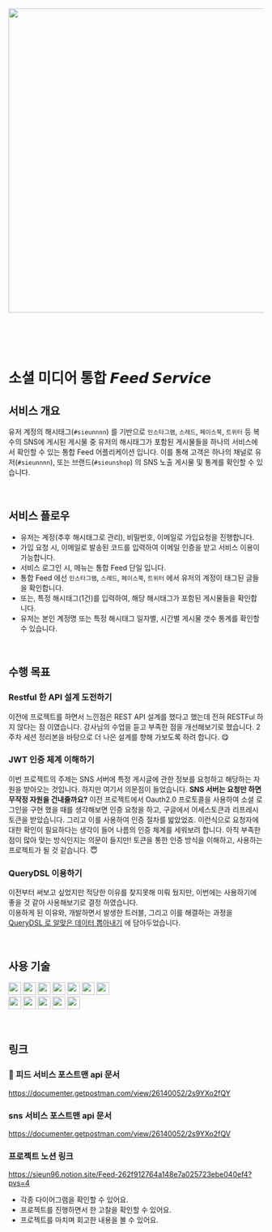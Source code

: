 <div align="center">
  <img src="https://github.com/wanted-backend-internship/feed-service/assets/119668620/39d1e679-0388-442d-994f-88d0c45c593f" width=600/>
</div>

<br>
<br>
<br>
<br>

# 소셜 미디어 통합 𝙁𝙚𝙚𝙙 𝙎𝙚𝙧𝙫𝙞𝙘𝙚
## 서비스 개요

유저 계정의 해시태그(`#sieunnnn`) 를 기반으로 `인스타그램`, `스레드`, `페이스북`, `트위터` 등 복수의 SNS에 게시된 게시물 중 유저의 해시태그가 포함된 게시물들을 하나의 서비스에서 확인할 수 있는 통합 Feed 어플리케이션 입니다. 이를 통해 고객은 하나의 채널로 유저(`#sieunnnn`), 또는 브랜드(`#sieunshop`) 의 SNS 노출 게시물 및 통계를 확인할 수 있습니다.

<br>

## 서비스 플로우
- 유저는 계정(추후 해시태그로 관리), 비밀번호, 이메일로 가입요청을 진행합니다.
- 가입 요청 시, 이메일로 발송된 코드를 입력하여 이메일 인증을 받고 서비스 이용이 가능합니다.
- 서비스 로그인 시, 메뉴는 통합 Feed 단일 입니다.
- 통합 Feed 에선 `인스타그램`, `스레드`, `페이스북`, `트위터` 에서 유저의 계정이 태그된 글들을 확인합니다.
- 또는, 특정 해시태그(1건)를 입력하여, 해당 해시태그가 포함된 게시물들을 확인합니다.
- 유저는 본인 계정명 또는 특정 해시태그 일자별, 시간별 게시물 갯수 통계를 확인할 수 있습니다.

<br>

## 수행 목표
### Restful 한 API 설계 도전하기
이전에 프로젝트를 하면서 느낀점은 REST API 설계를 했다고 했는데 전혀 RESTFul 하지 않다는 점 이였습니다. 강사님의 수업을 듣고 부족한 점을 개선해보기로 했습니다. 2 주차 세션 정리본을 바탕으로 더 나은 설계를 향해 가보도록 하려 합니다. 😋

### JWT 인증 체계 이해하기
이번 프로젝트의 주제는 SNS 서버에 특정 게시글에 관한 정보를 요청하고 해당하는 자원을 받아오는 것입니다. 하지만 여기서 의문점이 들었습니다. **SNS 서버는 요청만 하면 무작정 자원을 건내줄까요?** 
이전 프로젝트에서 Oauth2.0 프로토콜을 사용하여 소셜 로그인을 구현 했을 때를 생각해보면 인증 요청을 하고, 구글에서 어세스토큰과 리프레시토큰을 받았습니다. 그리고 이를 사용하여 인증 절차를 밟았었죠. 이런식으로 요청자에 대한 확인이 필요하다는 생각이 들어 나름의 인증 체계를 세워보려 합니다.
아직 부족한 점이 많아 맞는 방식인지는 의문이 들지만! 토큰을 통한 인증 방식을 이해하고, 사용하는 프로젝트가 될 것 같습니다. 😇

### QueryDSL 이용하기
이전부터 써보고 싶었지만 적당한 이유를 찾지못해 미뤄 뒀지만, 이번에는 사용하기에 좋을 것 같아 사용해보기로 결정 하였습니다. <br>
이용하게 된 이유와, 개발하면서 발생한 트러블, 그리고 이를 해결하는 과정을 [QueryDSL 로 알맞은 데이터 뽑아내기](https://www.notion.so/QueryDSL-50fe41426de945de89bf027f3d7a2f9b?pvs=21) 에 담아두었습니다.

<br>

## 사용 기술
<img src="https://img.shields.io/badge/Java-007396?style=flat&logo=java&logoColor=white" height="25px">  <img src="https://img.shields.io/badge/Mysql-4479A1?style=flat&logo=mysql&logoColor=white" height="25px"> <img src="https://img.shields.io/badge/queryDSL-0769AD?style=flat&logo=java&logoColor=white" height="25px">
    <img src="https://img.shields.io/badge/Gradle-02303A.svg?style=flat&logo=Gradle&logoColor=white" height="25px"> 
    <img src="https://img.shields.io/badge/Hibernate-59666C?style=flat&logo=Hibernate&logoColor=white" height="25px"> <img src="https://img.shields.io/badge/JWT Webtoken-black?style=flat&logo=JSON%20web%20tokens" height="25px"> <img src="https://img.shields.io/badge/IntelliJ IDEA-000000.svg?style=flat&logo=intellij-idea&logoColor=white" height="25px"> <br>
    <img src="https://img.shields.io/badge/Swagger-85EA2D?style=flat&logo=Swagger&logoColor=white" height="25px"> <img src="https://img.shields.io/badge/SpringBoot-6DB33F?style=flat&logo=springBoot&logoColor=white" height="25px"> 
    <img src="https://img.shields.io/badge/SpringSecurity-6DB33F?style=flat&logo=springSecurity&logoColor=white" height="25px"> <img src="https://img.shields.io/badge/Postman-FF6C37?style=flat&logo=Postman&logoColor=white" height="25px">
  <img src="https://img.shields.io/badge/Redis-DC382D?style=flat&logo=Redis&logoColor=white" height="25px">
  
<br>

## 링크
### 🔗 피드 서비스 포스트맨 api 문서
https://documenter.getpostman.com/view/26140052/2s9YXo2fQY
### sns 서비스 포스트맨 api 문서
https://documenter.getpostman.com/view/26140052/2s9YXo2fQV
### 프로젝트 노션 링크
https://sieun96.notion.site/Feed-262f912764a148e7a025723ebe040ef4?pvs=4
- 각종 다이어그램을 확인할 수 있어요.
- 프로젝트를 진행하면서 한 고찰을 확인할 수 있어요.
- 프로젝트를 마치며 회고한 내용을 볼 수 있어요.

<br>
<br>


